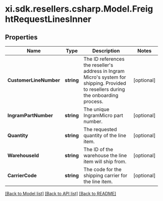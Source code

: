 # xi.sdk.resellers.csharp.Model.FreightRequestLinesInner

## Properties

Name | Type | Description | Notes
------------ | ------------- | ------------- | -------------
**CustomerLineNumber** | **string** | The ID references the reseller&#39;s address in Ingram Micro&#39;s system for shipping. Provided to resellers during the onboarding process. | [optional] 
**IngramPartNumber** | **string** | The unique IngramMicro part number. | [optional] 
**Quantity** | **string** | The requested quantity of the line item. | [optional] 
**WarehouseId** | **string** | The ID of the warehouse the line item will ship from. | [optional] 
**CarrierCode** | **string** | The code for the shipping carrier for the line item. | [optional] 

[[Back to Model list]](../README.md#documentation-for-models) [[Back to API list]](../README.md#documentation-for-api-endpoints) [[Back to README]](../README.md)


